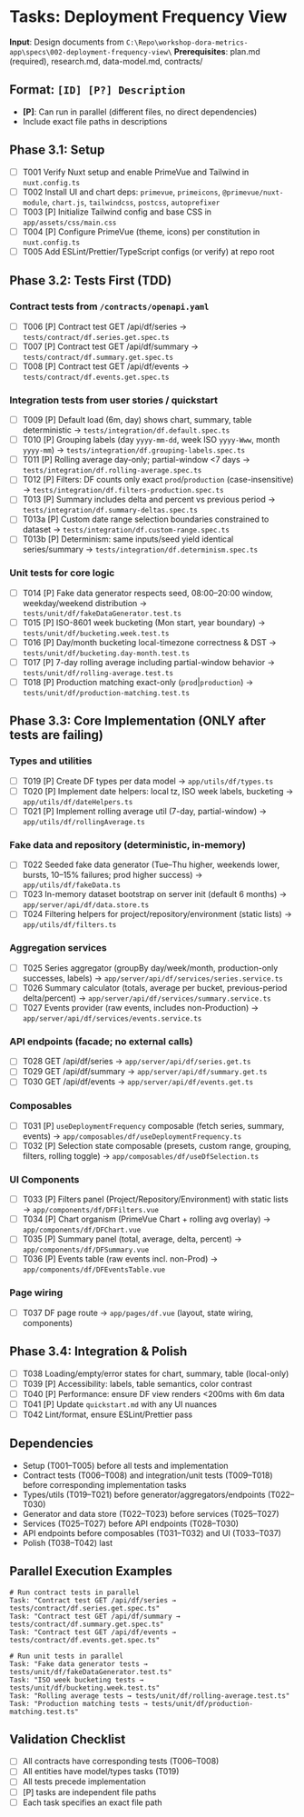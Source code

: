 # Tasks: Deployment Frequency View

**Input**: Design documents from `C:\Repo\workshop-dora-metrics-app\specs\002-deployment-frequency-view\`
**Prerequisites**: plan.md (required), research.md, data-model.md, contracts/

## Format: `[ID] [P?] Description`
- **[P]**: Can run in parallel (different files, no direct dependencies)
- Include exact file paths in descriptions

## Phase 3.1: Setup
- [ ] T001 Verify Nuxt setup and enable PrimeVue and Tailwind in `nuxt.config.ts`
- [ ] T002 Install UI and chart deps: `primevue`, `primeicons`, `@primevue/nuxt-module`, `chart.js`, `tailwindcss`, `postcss`, `autoprefixer`
- [ ] T003 [P] Initialize Tailwind config and base CSS in `app/assets/css/main.css`
- [ ] T004 [P] Configure PrimeVue (theme, icons) per constitution in `nuxt.config.ts`
- [ ] T005 Add ESLint/Prettier/TypeScript configs (or verify) at repo root

## Phase 3.2: Tests First (TDD)
### Contract tests from `/contracts/openapi.yaml`
- [ ] T006 [P] Contract test GET /api/df/series → `tests/contract/df.series.get.spec.ts`
- [ ] T007 [P] Contract test GET /api/df/summary → `tests/contract/df.summary.get.spec.ts`
- [ ] T008 [P] Contract test GET /api/df/events → `tests/contract/df.events.get.spec.ts`

### Integration tests from user stories / quickstart
- [ ] T009 [P] Default load (6m, day) shows chart, summary, table deterministic → `tests/integration/df.default.spec.ts`
- [ ] T010 [P] Grouping labels (day `yyyy-mm-dd`, week ISO `yyyy-Www`, month `yyyy-mm`) → `tests/integration/df.grouping-labels.spec.ts`
- [ ] T011 [P] Rolling average day-only; partial-window <7 days → `tests/integration/df.rolling-average.spec.ts`
- [ ] T012 [P] Filters: DF counts only exact `prod`/`production` (case-insensitive) → `tests/integration/df.filters-production.spec.ts`
- [ ] T013 [P] Summary includes delta and percent vs previous period → `tests/integration/df.summary-deltas.spec.ts`
- [ ] T013a [P] Custom date range selection boundaries constrained to dataset → `tests/integration/df.custom-range.spec.ts`
- [ ] T013b [P] Determinism: same inputs/seed yield identical series/summary → `tests/integration/df.determinism.spec.ts`

### Unit tests for core logic
- [ ] T014 [P] Fake data generator respects seed, 08:00–20:00 window, weekday/weekend distribution → `tests/unit/df/fakeDataGenerator.test.ts`
- [ ] T015 [P] ISO-8601 week bucketing (Mon start, year boundary) → `tests/unit/df/bucketing.week.test.ts`
- [ ] T016 [P] Day/month bucketing local-timezone correctness & DST → `tests/unit/df/bucketing.day-month.test.ts`
- [ ] T017 [P] 7-day rolling average including partial-window behavior → `tests/unit/df/rolling-average.test.ts`
- [ ] T018 [P] Production matching exact-only (`prod`|`production`) → `tests/unit/df/production-matching.test.ts`

## Phase 3.3: Core Implementation (ONLY after tests are failing)
### Types and utilities
- [ ] T019 [P] Create DF types per data model → `app/utils/df/types.ts`
- [ ] T020 [P] Implement date helpers: local tz, ISO week labels, bucketing → `app/utils/df/dateHelpers.ts`
- [ ] T021 [P] Implement rolling average util (7-day, partial-window) → `app/utils/df/rollingAverage.ts`

### Fake data and repository (deterministic, in-memory)
- [ ] T022 Seeded fake data generator (Tue–Thu higher, weekends lower, bursts, 10–15% failures; prod higher success) → `app/utils/df/fakeData.ts`
- [ ] T023 In-memory dataset bootstrap on server init (default 6 months) → `app/server/api/df/data.store.ts`
- [ ] T024 Filtering helpers for project/repository/environment (static lists) → `app/utils/df/filters.ts`

### Aggregation services
- [ ] T025 Series aggregator (groupBy day/week/month, production-only successes, labels) → `app/server/api/df/services/series.service.ts`
- [ ] T026 Summary calculator (totals, average per bucket, previous-period delta/percent) → `app/server/api/df/services/summary.service.ts`
- [ ] T027 Events provider (raw events, includes non-Production) → `app/server/api/df/services/events.service.ts`

### API endpoints (facade; no external calls)
- [ ] T028 GET /api/df/series → `app/server/api/df/series.get.ts`
- [ ] T029 GET /api/df/summary → `app/server/api/df/summary.get.ts`
- [ ] T030 GET /api/df/events → `app/server/api/df/events.get.ts`

### Composables
- [ ] T031 [P] `useDeploymentFrequency` composable (fetch series, summary, events) → `app/composables/df/useDeploymentFrequency.ts`
- [ ] T032 [P] Selection state composable (presets, custom range, grouping, filters, rolling toggle) → `app/composables/df/useDfSelection.ts`

### UI Components
- [ ] T033 [P] Filters panel (Project/Repository/Environment) with static lists → `app/components/df/DFFilters.vue`
- [ ] T034 [P] Chart organism (PrimeVue Chart + rolling avg overlay) → `app/components/df/DFChart.vue`
- [ ] T035 [P] Summary panel (total, average, delta, percent) → `app/components/df/DFSummary.vue`
- [ ] T036 [P] Events table (raw events incl. non-Prod) → `app/components/df/DFEventsTable.vue`

### Page wiring
- [ ] T037 DF page route → `app/pages/df.vue` (layout, state wiring, components)

## Phase 3.4: Integration & Polish
- [ ] T038 Loading/empty/error states for chart, summary, table (local-only)
- [ ] T039 [P] Accessibility: labels, table semantics, color contrast
- [ ] T040 [P] Performance: ensure DF view renders <200ms with 6m data
- [ ] T041 [P] Update `quickstart.md` with any UI nuances
- [ ] T042 Lint/format, ensure ESLint/Prettier pass

## Dependencies
- Setup (T001–T005) before all tests and implementation
- Contract tests (T006–T008) and integration/unit tests (T009–T018) before corresponding implementation tasks
- Types/utils (T019–T021) before generator/aggregators/endpoints (T022–T030)
- Generator and data store (T022–T023) before services (T025–T027)
- Services (T025–T027) before API endpoints (T028–T030)
- API endpoints before composables (T031–T032) and UI (T033–T037)
- Polish (T038–T042) last

## Parallel Execution Examples
```
# Run contract tests in parallel
Task: "Contract test GET /api/df/series → tests/contract/df.series.get.spec.ts"
Task: "Contract test GET /api/df/summary → tests/contract/df.summary.get.spec.ts"
Task: "Contract test GET /api/df/events → tests/contract/df.events.get.spec.ts"

# Run unit tests in parallel
Task: "Fake data generator tests → tests/unit/df/fakeDataGenerator.test.ts"
Task: "ISO week bucketing tests → tests/unit/df/bucketing.week.test.ts"
Task: "Rolling average tests → tests/unit/df/rolling-average.test.ts"
Task: "Production matching tests → tests/unit/df/production-matching.test.ts"
```

## Validation Checklist
- [ ] All contracts have corresponding tests (T006–T008)
- [ ] All entities have model/types tasks (T019)
- [ ] All tests precede implementation
- [ ] [P] tasks are independent file paths
- [ ] Each task specifies an exact file path

